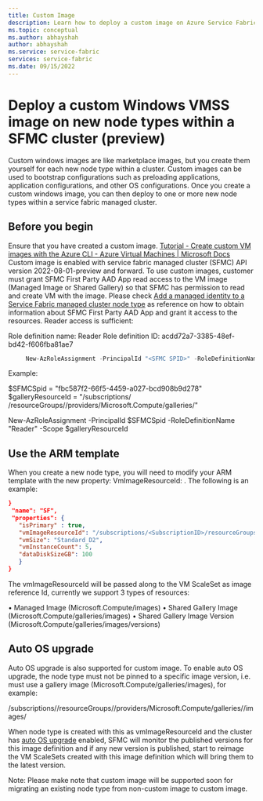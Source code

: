 ```yaml
---
title: Custom Image
description: Learn how to deploy a custom image on Azure Service Fabric clusterss (SFMC).
ms.topic: conceptual
ms.author: abhayshah
author: abhayshah
ms.service: service-fabric
services: service-fabric
ms.date: 09/15/2022
---
```


# Deploy a custom Windows VMSS image on new node types within a SFMC cluster (preview)

Custom windows images are like marketplace images, but you create them yourself for each new node type within a cluster. Custom images can be used to bootstrap configurations such as preloading applications, application configurations, and other OS configurations.  Once you create a custom windows image, you can then deploy to one or more new node types within a service fabric managed cluster.  

## Before you begin
Ensure that you have created a custom image.  [Tutorial - Create custom VM images with the Azure CLI - Azure Virtual Machines | Microsoft Docs](https://docs.microsoft.com/en-us/azure/virtual-machines/linux/tutorial-custom-images)
Custom image is enabled with service fabric managed cluster (SFMC) API version 2022-08-01-preview and forward. To use custom images, customer must grant SFMC First Party AAD App read access to the VM image (Managed Image or Shared Gallery) so that SFMC has permission to read and create VM with the image.  Please check [Add a managed identity to a Service Fabric managed cluster node type](https://docs.microsoft.com/en-us/azure/service-fabric/how-to-managed-identity-managed-cluster-virtual-machine-scale-sets#prerequisites) as reference on how to obtain information about SFMC First Party AAD App and grant it access to the resources.  Reader access is sufficient:
 
Role definition name: Reader
Role definition ID:  acdd72a7-3385-48ef-bd42-f606fba81ae7 

```powershell 
     New-AzRoleAssignment -PrincipalId "<SFMC SPID>" -RoleDefinitionName "Reader" -Scope "/subscriptions/<subscriptionId>/resourceGroups/<resourceGroupName>/providers/Microsoft.Compute/galleries/<galleryName>"
```
    

Example:
 
$SFMCSpid = "fbc587f2-66f5-4459-a027-bcd908b9d278"
$galleryResourceId = "/subscriptions/<subscriptionID> /resourceGroups/<RG>/providers/Microsoft.Compute/galleries/<ImageGalleryName>"
 
New-AzRoleAssignment -PrincipalId $SFMCSpid -RoleDefinitionName "Reader" -Scope $galleryResourceId
 
## Use the ARM template
When you create a new node type, you will need to modify your ARM template with the new property: VmImageResourceId: <Image name>.  The following is an example:
 ```JSON 
 }
  "name": "SF",
  "properties": {
    "isPrimary" : true,
    "vmImageResourceId": "/subscriptions/<SubscriptionID>/resourceGroups/<myRG>/providers/Microsoft.Compute/images/<MyCustomImage>",
    "vmSize": "Standard_D2",
    "vmInstanceCount": 5,
    "dataDiskSizeGB": 100
    }
}
```

The vmImageResourceId will be passed along to the VM ScaleSet as image reference Id, currently we support 3 types of resources:
 
•	Managed Image (Microsoft.Compute/images)
•	Shared Gallery Image (Microsoft.Compute/galleries/images)
•	Shared Gallery Image Version (Microsoft.Compute/galleries/images/versions)

## Auto OS upgrade
 
Auto OS upgrade is also supported for custom image. To enable auto OS upgrade, the node type must not be pinned to a specific image version, i.e. must use a gallery image (Microsoft.Compute/galleries/images), for example:
 
/subscriptions/<subscriptionID>/resourceGroups/<myRG>/providers/Microsoft.Compute/galleries/<CustomImageGallery>/images/<CustomImageDef>
 
When node type is created with this as vmImageResourceId and the cluster has [auto OS upgrade](https://docs.microsoft.com/en-us/azure/service-fabric/how-to-managed-cluster-upgrades) enabled, SFMC will monitor the published versions for this image definition and if any new version is published, start to reimage the VM ScaleSets created with this image definition which will bring them to the latest version.

Note:  Please make note that custom image will be supported soon for migrating an existing node type from non-custom image to custom image.
